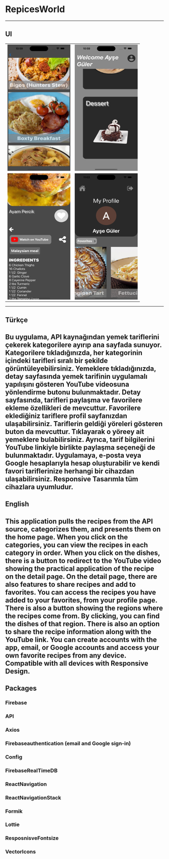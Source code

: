 
# RepicesWorld

---
## UI 

<table>
  <tr>
    <td>
      <img src="https://github.com/aliahmetbme/RecipesWorld/blob/main/Simulator%20Screenshot%20-%20NEWIphone%20-%202023-08-23%20at%2010.59.47.png" alt="ios UI" width="200" height="400">
    </td>
    <td>
      <img src="https://github.com/aliahmetbme/RecipesWorld/blob/main/Simulator%20Screenshot%20-%20NEWIphone%20-%202023-08-23%20at%2010.59.56.png" alt="ios UI" width="200" height="400">
    </td>
  </tr>
  <tr>
    <td>
      <img src="https://github.com/aliahmetbme/RecipesWorld/blob/main/Simulator%20Screenshot%20-%20NEWIphone%20-%202023-08-23%20at%2011.02.07.png" alt="ios UI" width="200" height="400">
    </td>
    <td>
      <img src="https://github.com/aliahmetbme/RecipesWorld/blob/main/Simulator%20Screenshot%20-%20NEWIphone%20-%202023-08-23%20at%2011.03.12.png" alt="ios UI" width="200" height="400">
    </td>
  </tr>
</table>


---
## Türkçe
Bu uygulama, API kaynağından yemek tariflerini çekerek kategorilere ayırıp ana sayfada sunuyor.
Kategorilere tıkladığınızda, her kategorinin içindeki tarifleri sıralı bir şekilde görüntüleyebilirsiniz.
Yemeklere tıkladığınızda, detay sayfasında yemek tarifinin uygulamalı yapılışını gösteren YouTube videosuna yönlendirme butonu bulunmaktadır.
Detay sayfasında, tarifleri paylaşma ve favorilere ekleme özellikleri de mevcuttur. 
Favorilere eklediğiniz tariflere profil sayfanızdan ulaşabilirsiniz.
Tariflerin geldiği yöreleri gösteren buton da mevcuttur. Tıklayarak o yöreey ait yemeklere bulabilirsiniz.
Ayrıca, tarif bilgilerini YouTube linkiyle birlikte paylaşma seçeneği de bulunmaktadır.
Uygulamaya, e-posta veya Google hesaplarıyla hesap oluşturabilir ve kendi favori tariflerinize herhangi bir cihazdan ulaşabilirsiniz.
Responsive Tasarımla tüm cihazlara uyumludur.
---
## English
This application pulls the recipes from the API source, categorizes them, and presents them on the home page.
When you click on the categories, you can view the recipes in each category in order.
When you click on the dishes, there is a button to redirect to the YouTube video showing the practical application of the recipe on the detail page.
On the detail page, there are also features to share recipes and add to favorites.
You can access the recipes you have added to your favorites, from your profile page.
There is also a button showing the regions where the recipes come from. By clicking, you can find the dishes of that region.
There is also an option to share the recipe information along with the YouTube link.
You can create accounts with the app, email, or Google accounts and access your own favorite recipes from any device.
Compatible with all devices with Responsive Design.
---
## Packages 
### Firebase
### API
### Axios
### Firebaseauthentication (email and Google sign-in)
### Config
### FirebaseRealTimeDB
### ReactNavigation
### ReactNavigationStack
### Formik
### Lottie
### ResposnisveFontsize
### VectorIcons


